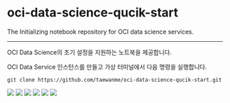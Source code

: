 # oci-data-science-qucik-start
The Initializing notebook repository for OCI data science services.

----

OCI Data Science의 초기 설정을 지원하는 노트북을 제공합니다. 

OCI Data Service 인스턴스를 만들고 가상 터미널에서 다음 명령을 실행합니다. 

```
git clone https://github.com/taewanme/oci-data-science-qucik-start.git
```

![](![](https://taewanmerepo.github.io/2021/03/odsocicli/image0410.jpg))
![](![](https://taewanmerepo.github.io/2021/03/odsocicli/image0420.jpg))
![](![](https://taewanmerepo.github.io/2021/03/odsocicli/image0430.jpg))
![](![](https://taewanmerepo.github.io/2021/03/odsocicli/image0440.jpg))
![](![](https://taewanmerepo.github.io/2021/03/odsocicli/image0450.jpg))
![](![](https://taewanmerepo.github.io/2021/03/odsocicli/image0460.jpg))
